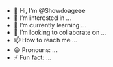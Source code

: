 - 👋 Hi, I’m @Showdoageee
- 👀 I’m interested in ...
- 🌱 I’m currently learning ...
- 💞️ I’m looking to collaborate on ...
- 📫 How to reach me ...
- 😄 Pronouns: ...
- ⚡ Fun fact: ...

<!---
Showdoageee/Showdoageee is a ✨ special ✨ repository because its `README.md` (this file) appears on your GitHub profile.
You can click the Preview link to take a look at your changes.
--->
